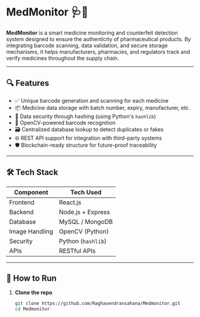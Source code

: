 # MedMonitor 🩺💊

**MedMonitor** is a smart medicine monitoring and counterfeit detection system designed to ensure the authenticity of pharmaceutical products. By integrating barcode scanning, data validation, and secure storage mechanisms, it helps manufacturers, pharmacies, and regulators track and verify medicines throughout the supply chain.

---

## 🔍 Features

- ✅ Unique barcode generation and scanning for each medicine
- 📦 Medicine data storage with batch number, expiry, manufacturer, etc.
- 🔐 Data security through hashing (using Python's `hashlib`)
- 🧠 OpenCV-powered barcode recognition
- 🗃️ Centralized database lookup to detect duplicates or fakes
- 🌐 REST API support for integration with third-party systems
- 🛡️ Blockchain-ready structure for future-proof traceability

---

## 🛠️ Tech Stack

| Component       | Tech Used              |
|----------------|------------------------|
| Frontend       | React.js               |
| Backend        | Node.js + Express      |
| Database       | MySQL / MongoDB        |
| Image Handling | OpenCV (Python)        |
| Security       | Python (`hashlib`)     |
| APIs           | RESTful APIs           |

---

## 🚀 How to Run

1. **Clone the repo**
   ```bash
   git clone https://github.com/Raghavendransahana/Medmonitor.git
   cd Medmonitor
